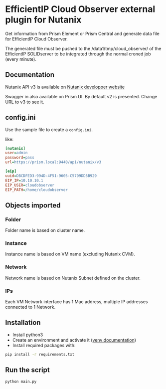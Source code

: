 # EfficientIP Cloud Observer external plugin for Nutanix

Get information from Prism Element or Prism Central and generate data file for EfficientIP Cloud Observer.

The generated file must be pushed to the /data1/tmp/cloud_observer/ of the EfficientIP SOLIDserver to be integrated through the normal croned job (every minute).

## Documentation

Nutanix API v3 is available on [Nutanix developper website](https://www.nutanix.dev/api_references/prism-central-v3/)

Swagger in also available on Prism UI. By default v2 is presented. Change URL to v3 to see it.

## config.ini

Use the sample file to create a `config.ini`.

like:
```ini
[nutanix]
user=admin
password=pass
url=https://prism.local:9440/api/nutanix/v3

[eip]
uuid=DBCDFED3-994D-4F51-9605-C5799DD5B929
EIP_IP=10.10.10.1
EIP_USER=cloudobserver
EIP_PATH=/home/cloudobserver
```

## Objects imported

### Folder

Folder name is based on cluster name.

### Instance

Instance name is based on VM name (excluding Nutanix CVM).

### Network

Network name is based on Nutanix Subnet defined on the cluster.

### IPs

Each VM Network interface has 1 Mac address, multiple IP addresses connected to 1 Network.

## Installation

- Install python3
- Create an environment and activate it ([venv documentation](https://docs.python.org/fr/3/library/venv.html))
- Install required packages with:
```sh
pip install -r requirements.txt
````

## Run the script

```sh
python main.py
```